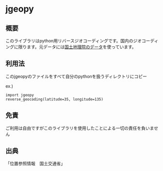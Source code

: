 # jgeopy

## 概要
このライブラリはpython用リバースジオコーディングです。国内のジオコーディングに限ります。元データには[国土地理院のデータ](http://nlftp.mlit.go.jp/isj/)を使っています。

## 利用法
このjgeopyのファイルをすべて自分のpythonを扱うディレクトリにコピー

ex.)
```
import jgeopy
reverse_geocoding(latitude=35, longitude=135) 
```

## 免責
ご利用は自由ですがこのライブラリを使用したことによる一切の責任を負いません

## 出典
「位置参照情報　国土交通省」
